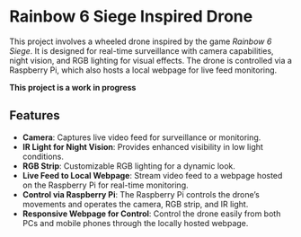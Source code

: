 # Rainbow 6 Siege Inspired Drone

This project involves a wheeled drone inspired by the game *Rainbow 6 Siege*. It is designed for real-time surveillance with camera capabilities, night vision, and RGB lighting for visual effects. The drone is controlled via a Raspberry Pi, which also hosts a local webpage for live feed monitoring. 

**This project is a work in progress**

## Features

- **Camera**: Captures live video feed for surveillance or monitoring.
- **IR Light for Night Vision**: Provides enhanced visibility in low light conditions.
- **RGB Strip**: Customizable RGB lighting for a dynamic look.
- **Live Feed to Local Webpage**: Stream video feed to a webpage hosted on the Raspberry Pi for real-time monitoring.
- **Control via Raspberry Pi**: The Raspberry Pi controls the drone’s movements and operates the camera, RGB strip, and IR light.
- **Responsive Webpage for Control**: Control the drone easily from both PCs and mobile phones through the locally hosted webpage.